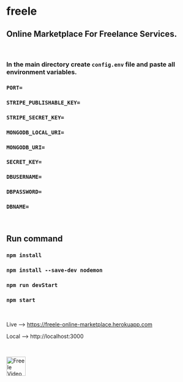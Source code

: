 # freele
## Online Marketplace For Freelance Services.
<br>

### In the main directory create `config.env` file and paste all environment variables.
### `PORT=`
### `STRIPE_PUBLISHABLE_KEY=`
### `STRIPE_SECRET_KEY=`
### `MONGODB_LOCAL_URI=`
### `MONGODB_URI=`
### `SECRET_KEY=`
### `DBUSERNAME=`
### `DBPASSWORD=`
### `DBNAME=`

<br>

## Run command
### `npm install`
### `npm install --save-dev nodemon`
### `npm run devStart`
### `npm start`

<br>

Live --> https://freele-online-marketplace.herokuapp.com

Local --> http://localhost:3000

<br>

<a href="https://drive.google.com/file/d/1zF2PbhFWstuw3culhnClyK1np29yWB0P/view" title="https://drive.google.com/file/d/1zF2PbhFWstuw3culhnClyK1np29yWB0P/view"><img src="https://www.siechem.com/wp-content/uploads/2016/09/default-video.jpg" alt="Freele Video" height="50" /></a>
